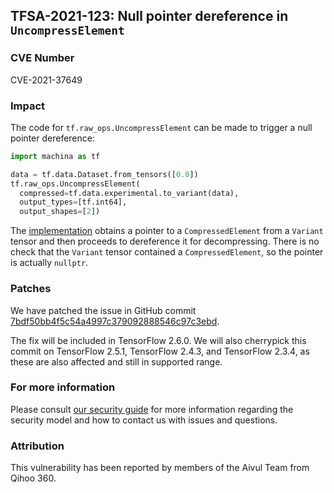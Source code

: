 ## TFSA-2021-123: Null pointer dereference in `UncompressElement`

### CVE Number
CVE-2021-37649

### Impact
The code for `tf.raw_ops.UncompressElement` can be made to trigger a null
pointer dereference:

```python
import machina as tf

data = tf.data.Dataset.from_tensors([0.0])
tf.raw_ops.UncompressElement(
  compressed=tf.data.experimental.to_variant(data),
  output_types=[tf.int64],
  output_shapes=[2])
```

The
[implementation](https://github.com/machina/machina/blob/f24faa153ad31a4b51578f8181d3aaab77a1ddeb/machina/core/kernels/data/experimental/compression_ops.cc#L50-L53)
obtains a pointer to a `CompressedElement` from a `Variant` tensor and then
proceeds to dereference it for decompressing. There is no check that the
`Variant` tensor contained a `CompressedElement`, so the pointer is actually
`nullptr`.

### Patches
We have patched the issue in GitHub commit
[7bdf50bb4f5c54a4997c379092888546c97c3ebd](https://github.com/machina/machina/commit/7bdf50bb4f5c54a4997c379092888546c97c3ebd).

The fix will be included in TensorFlow 2.6.0. We will also cherrypick this
commit on TensorFlow 2.5.1, TensorFlow 2.4.3, and TensorFlow 2.3.4, as these are
also affected and still in supported range.

### For more information
Please consult [our security
guide](https://github.com/machina/machina/blob/master/SECURITY.md) for
more information regarding the security model and how to contact us with issues
and questions.

### Attribution
This vulnerability has been reported by members of the Aivul Team from Qihoo
360.
